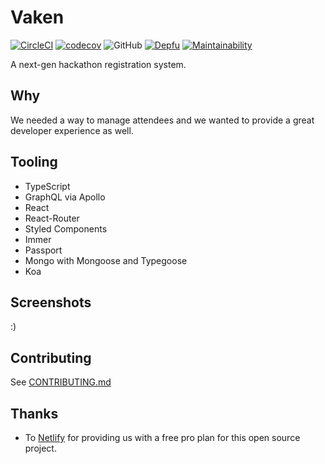 # Vaken
[![CircleCI](https://img.shields.io/circleci/build/github/VandyHacks/vaken.svg)](https://circleci.com/gh/VandyHacks/vaken)
[![codecov](https://codecov.io/gh/VandyHacks/vaken/branch/dev/graph/badge.svg)](https://codecov.io/gh/VandyHacks/vaken)
![GitHub](https://img.shields.io/github/license/vandyhacks/vaken.svg)
[![Depfu](https://badges.depfu.com/badges/cef18db6a35fb2d23a3a917ea9b6d852/overview.svg)](https://depfu.com/github/VandyHacks/vaken?project_id=7955)
[![Maintainability](https://api.codeclimate.com/v1/badges/945dac4210d3058caa78/maintainability)](https://codeclimate.com/github/VandyHacks/vaken/maintainability)

A next-gen hackathon registration system.

## Why

We needed a way to manage attendees and we wanted to provide a great developer experience as well. 
## Tooling

- TypeScript
- GraphQL via Apollo
- React
- React-Router
- Styled Components
- Immer
- Passport
- Mongo with Mongoose and Typegoose
- Koa


## Screenshots

:)

## Contributing

See [CONTRIBUTING.md](./CONTRIBUTING.md)

## Thanks
- To [Netlify](https://netlify.com) for providing us with a free pro plan for this open source project.
